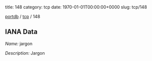 title: 148
category: tcp
date: 1970-01-01T00:00:00+0000
slug: tcp/148

[portdb](/) / [tcp](/category/tcp.html) / 148


## IANA Data

_Name:_ jargon

_Description:_ Jargon

